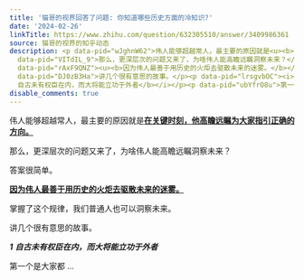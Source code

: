 ```yaml
---
title: '猫哥的视界回答了问题: 你知道哪些历史方面的冷知识?'
date: '2024-02-26'
linkTitle: https://www.zhihu.com/question/632305510/answer/3409986361
source: 猫哥的视界的知乎动态
description: <p data-pid="wJghnW62">伟人能够超越常人，最主要的原因就是<u><b>在关键时刻，他高瞻远瞩为大家指引正确的方向。</b></u></p><p
  data-pid="VITdIL_9">那么，更深层次的问题又来了，为啥伟人能高瞻远瞩洞察未来？</p><p data-pid="McKFPJFT">答案很简单。</p><p
  data-pid="rAxF9QNZ"><u><b>因为伟人最善于用历史的火炬去驱散未来的迷雾。</b></u></p><p data-pid="7Au7sbvE">掌握了这个规律，我们普通人也可以洞察未来。</p><p
  data-pid="DJ0zB3Ha">讲几个很有意思的故事。</p><p data-pid="lrsgvbOC"><i><b>1</b></i> <i><b>
  自古未有权臣在内，而大将能立功于外者</b></i></p><p data-pid="ubYfrO8u">第一个是大家都 ...
disable_comments: true
---
```

<p data-pid="wJghnW62">伟人能够超越常人，最主要的原因就是<u><b>在关键时刻，他高瞻远瞩为大家指引正确的方向。</b></u></p><p data-pid="VITdIL_9">那么，更深层次的问题又来了，为啥伟人能高瞻远瞩洞察未来？</p><p data-pid="McKFPJFT">答案很简单。</p><p data-pid="rAxF9QNZ"><u><b>因为伟人最善于用历史的火炬去驱散未来的迷雾。</b></u></p><p data-pid="7Au7sbvE">掌握了这个规律，我们普通人也可以洞察未来。</p><p data-pid="DJ0zB3Ha">讲几个很有意思的故事。</p><p data-pid="lrsgvbOC"><i><b>1</b></i> <i><b> 自古未有权臣在内，而大将能立功于外者</b></i></p><p data-pid="ubYfrO8u">第一个是大家都 ...
